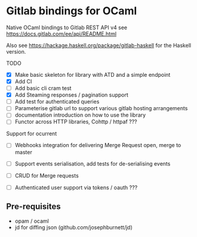 Gitlab bindings for OCaml
==========

Native OCaml bindings to Gitlab REST API v4 see https://docs.gitlab.com/ee/api/README.html

Also see https://hackage.haskell.org/package/gitlab-haskell for the Haskell version.

TODO

   * [x] Make basic skeleton for library with ATD and a simple endpoint
   * [x] Add CI
   * [ ] Add basic cli cram test
   * [X] Add Steaming responses / pagination support
   * [ ] Add test for authenticated queries
   * [ ] Parameterise gitlab url to support various gitlab hosting arrangements
   * [ ] documentation introduction on how to use the library
   * [ ] Functor across HTTP libraries, Cohttp / httpaf ???

Support for ocurrent

   * [ ] Webhooks integration for delivering Merge Request open, merge to master
   * [ ] Support events serialisation, add tests for de-serialising events
   * [ ] CRUD for Merge requests
   * [ ] Authenticated user support via tokens / oauth ???


Pre-requisites
----------

 * opam / ocaml
 * jd for diffing json (github.com/josephburnett/jd)
